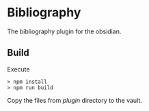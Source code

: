 # Bibliography

The bibliography plugin for the obsidian.

## Build

Execute

```shell
> npm install
> npm run build
```

Copy the files from _plugin_ directory to the vault.